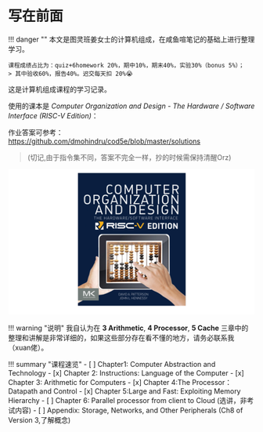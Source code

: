 # 写在前面

!!! danger ""
    本文是图灵班姜女士的计算机组成，在咸鱼喧笔记的基础上进行整理学习。

    课程成绩占比为：quiz+6homework 20%，期中10%，期末40%，实验30%（bonus 5%）；
    > 其中验收60%，报告40%。迟交每天扣 20%😭

这是计算机组成课程的学习记录。

使用的课本是 _Computer Organization and Design - The Hardware / Software Interface (RISC-V Edition)_：

作业答案可参考：https://github.com/dmohindru/cod5e/blob/master/solutions
> (切记,由于指令集不同，答案不完全一样，抄的时候需保持清醒Orz)

![20240227101406.png](graph/20240227101406.png)

!!! warning "说明"
    我自认为在 **3 Arithmetic**, **4 Processor**, **5 Cache** 三章中的整理和讲解是非常详细的，如果这些部分存在看不懂的地方，请务必联系我（xuan佬）。

    

!!! summary "课程速览"
    - [ ] Chapter1: Computer Abstraction and Technology
    - [x] Chapter 2: Instructions: Language of  the Computer
    - [x] Chapter 3: Arithmetic for Computers
    - [x] Chapter 4:The Processor：Datapath and Control
    - [x] Chapter 5:Large and Fast:  Exploiting Memory Hierarchy
    - [ ] Chapter 6: Parallel processor from client to Cloud (选讲，非考试内容)
    - [ ] Appendix: Storage, Networks, and Other Peripherals (Ch8 of Version 3,了解概念)

